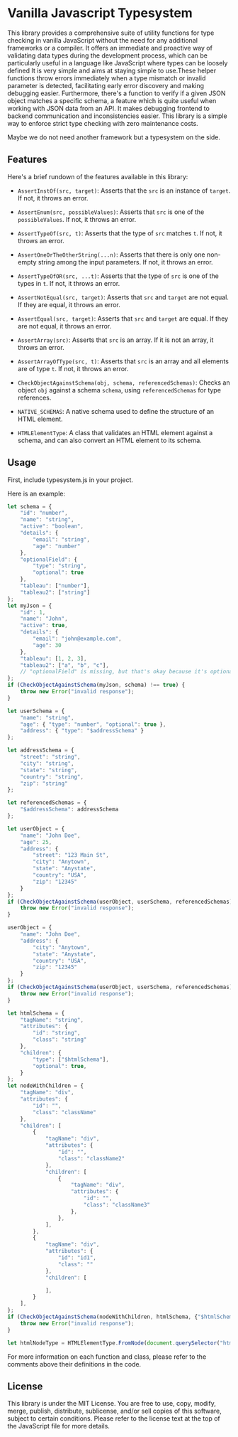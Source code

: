 # Vanilla Javascript Typesystem

This library provides a comprehensive suite of utility functions for type checking in vanilla JavaScript without the need for any additional frameworks or a compiler. It offers an immediate and proactive way of validating data types during the development process, which can be particularly useful in a language like JavaScript where types can be loosely defined It is very simple and aims at staying simple to use.These helper functions throw errors immediately when a type mismatch or invalid parameter is detected, facilitating early error discovery and making debugging easier. Furthermore, there's a function to verify if a given JSON object matches a specific schema, a feature which is quite useful when working with JSON data from an API. It makes debugging frontend to backend communication and inconsistencies easier. This library is a simple way to enforce strict type checking with zero maintenance costs. 

Maybe we do not need another framework but a typesystem on the side.

## Features

Here's a brief rundown of the features available in this library:

- `AssertInstOf(src, target)`: Asserts that the `src` is an instance of `target`. If not, it throws an error.

- `AssertEnum(src, possibleValues)`: Asserts that `src` is one of the `possibleValues`. If not, it throws an error.

- `AssertTypeOf(src, t)`: Asserts that the type of `src` matches `t`. If not, it throws an error.

- `AssertOneOrTheOtherString(...n)`: Asserts that there is only one non-empty string among the input parameters. If not, it throws an error.

- `AssertTypeOfOR(src, ...t)`: Asserts that the type of `src` is one of the types in `t`. If not, it throws an error.

- `AssertNotEqual(src, target)`: Asserts that `src` and `target` are not equal. If they are equal, it throws an error.

- `AssertEqual(src, target)`: Asserts that `src` and `target` are equal. If they are not equal, it throws an error.

- `AssertArray(src)`: Asserts that `src` is an array. If it is not an array, it throws an error.

- `AssertArrayOfType(src, t)`: Asserts that `src` is an array and all elements are of type `t`. If not, it throws an error.

- `CheckObjectAgainstSchema(obj, schema, referencedSchemas)`: Checks an object `obj` against a schema `schema`, using `referencedSchemas` for type references.

- `NATIVE_SCHEMAS`: A native schema used to define the structure of an HTML element.

- `HTMLElementType`: A class that validates an HTML element against a schema, and can also convert an HTML element to its schema.

## Usage

First, include typesystem.js in your project.

Here is an example:

```javascript
let schema = {
    "id": "number",
    "name": "string",
    "active": "boolean",
    "details": {
        "email": "string",
        "age": "number"
    },
    "optionalField": {
        "type": "string",
        "optional": true
    },
    "tableau": ["number"],
    "tableau2": ["string"]
};
let myJson = {
    "id": 1,
    "name": "John",
    "active": true,
    "details": {
        "email": "john@example.com",
        "age": 30
    },
    "tableau": [1, 2, 3],
    "tableau2": ["a", "b", "c"],
    // "optionalField" is missing, but that's okay because it's optional
};
if (CheckObjectAgainstSchema(myJson, schema) !== true) {
    throw new Error("invalid response");
}

let userSchema = {
    "name": "string",
    "age": { "type": "number", "optional": true },
    "address": { "type": "$addressSchema" }
};

let addressSchema = {
    "street": "string",
    "city": "string",
    "state": "string",
    "country": "string",
    "zip": "string"
};

let referencedSchemas = {
    "$addressSchema": addressSchema
};

let userObject = {
    "name": "John Doe",
    "age": 25,
    "address": {
        "street": "123 Main St",
        "city": "Anytown",
        "state": "Anystate",
        "country": "USA",
        "zip": "12345"
    }
};
if (CheckObjectAgainstSchema(userObject, userSchema, referencedSchemas) !== true) {
    throw new Error("invalid response");
}

userObject = {
    "name": "John Doe",
    "address": {
        "city": "Anytown",
        "state": "Anystate",
        "country": "USA",
        "zip": "12345"
    }
};
if (CheckObjectAgainstSchema(userObject, userSchema, referencedSchemas) !== false) {
    throw new Error("invalid response");
}

let htmlSchema = {
    "tagName": "string",
    "attributes": {
        "id": "string",
        "class": "string"
    },
    "children": {
        "type": ["$htmlSchema"],
        "optional": true,
    }
};
let nodeWithChildren = {
    "tagName": "div",
    "attributes": {
        "id": "",
        "class": "className"
    },
    "children": [
        {
            "tagName": "div",
            "attributes": {
                "id": "",
                "class": "className2"
            },
            "children": [
                {
                    "tagName": "div",
                    "attributes": {
                        "id": "",
                        "class": "className3"
                    },
                },
            ],
        },
        {
            "tagName": "div",
            "attributes": {
                "id": "id1",
                "class": ""
            },
            "children": [

            ],
        }
    ],
};
if (CheckObjectAgainstSchema(nodeWithChildren, htmlSchema, {"$htmlSchema": htmlSchema}) !== true) {
    throw new Error("invalid response");
}

let htmlNodeType = HTMLElementType.FromNode(document.querySelector("html"));
```

For more information on each function and class, please refer to the comments above their definitions in the code.

## License

This library is under the MIT License. You are free to use, copy, modify, merge, publish, distribute, sublicense, and/or sell copies of this software, subject to certain conditions. Please refer to the license text at the top of the JavaScript file for more details.
